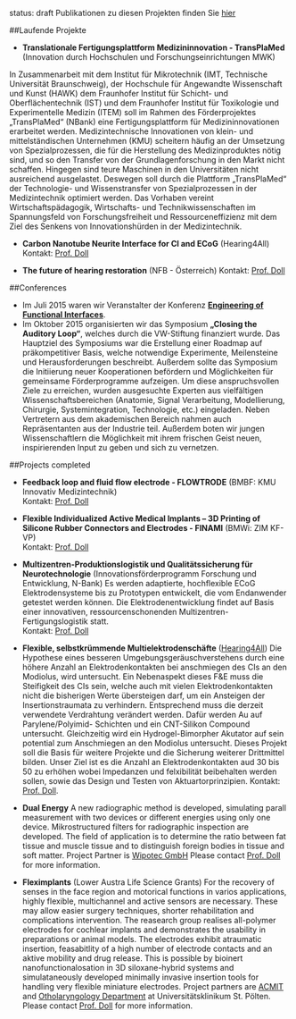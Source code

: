 status: draft
Publikationen zu diesen Projekten finden Sie [hier](publications-de.html)

##Laufende Projekte
* **Translationale Fertigungsplattform Medizininnovation - TransPlaMed** (Innovation durch Hochschulen und Forschungseinrichtungen MWK)

In Zusammenarbeit mit dem Institut für Mikrotechnik (IMT, Technische Universität Braunschweig), der Hochschule für Angewandte Wissenschaft und Kunst (HAWK) dem Fraunhofer Institut für Schicht- und Oberflächentechnik (IST) und dem Fraunhofer Institut für Toxikologie und Experimentelle Medizin (ITEM) soll im Rahmen des Förderprojektes „TransPlaMed“ (NBank) eine Fertigungsplattform für Medizininnovationen erarbeitet werden.
Medizintechnische Innovationen von klein- und mittelständischen Unternehmen (KMU) scheitern häufig an der Umsetzung von Spezialprozessen, die für die Herstellung des Medizinproduktes nötig sind, und so den Transfer von der Grundlagenforschung in den Markt nicht schaffen. Hingegen sind teure Maschinen in den Universitäten nicht ausreichend ausgelastet. Deswegen soll durch die Plattform „TransPlaMed“ der Technologie- und Wissenstransfer von Spezialprozessen in der Medizintechnik optimiert werden. Das Vorhaben vereint Wirtschaftspädagogik, Wirtschafts- und Technikwissenschaften im Spannungsfeld von Forschungsfreiheit und Ressourceneffizienz mit dem Ziel des Senkens von Innovationshürden in der Medizintechnik.

* **Carbon Nanotube Neurite Interface for CI and ECoG** (Hearing4All)
Kontakt: [Prof. Doll](staff.html)

* **The future of hearing restoration** (NFB - Österreich)
Kontakt: [Prof. Doll](staff.html)

##Conferences
* Im Juli 2015 waren wir Veranstalter der Konferenz **[Engineering of Functional Interfaces](03_enfi-2015.html)**.
* Im Oktober 2015 organisierten wir das Symposium **„Closing the Auditory Loop“**, welches durch die VW-Stiftung finanziert wurde. 
Das Hauptziel des Symposiums war die Erstellung einer Roadmap auf präkompetitiver Basis, welche notwendige Experimente, Meilensteine und Herausforderungen beschreibt. Außerdem sollte das Symposium die Initiierung neuer Kooperationen befördern und Möglichkeiten für gemeinsame Förderprogramme aufzeigen. Um diese anspruchsvollen Ziele zu erreichen, wurden ausgesuchte Experten aus vielfältigen Wissenschaftsbereichen (Anatomie, Signal Verarbeitung, Modellierung, Chirurgie, Systemintegration, Technologie, etc.) eingeladen. Neben Vertretern aus dem akademischen Bereich nahmen auch Repräsentanten aus der Industrie teil. Außerdem boten wir jungen Wissenschaftlern die Möglichkeit mit ihrem frischen Geist neuen, inspirierenden Input zu geben und sich zu vernetzen. 

##Projects completed

* **Feedback loop and fluid flow electrode - FLOWTRODE** (BMBF: KMU Innovativ Medizintechnik)   
Kontakt: [Prof. Doll](staff.html)

* **Flexible Individualized Active Medical Implants – 3D Printing of Silicone Rubber Connectors and Electrodes - FINAMI** (BMWi: ZIM KF-VP)   
Kontakt: [Prof. Doll](staff.html)

* **Multizentren-Produktionslogistik und Qualitätssicherung für Neurotechnologie** (Innovationsförderprogramm Forschung und Entwicklung, N-Bank) Es werden adaptierte, hochflexible ECoG Elektrodensysteme bis zu Prototypen entwickelt, die vom Endanwender getestet werden können. Die Elektrodenentwicklung findet auf Basis einer innovativen, ressourcenschonenden Multizentren-Fertigungslogistik statt.   
Kontakt: [Prof. Doll](staff.html)

* **Flexible, selbstkrümmende Multielektrodenschäfte** ([Hearing4All](http://hearing4all.eu/EN/))
Die Hypothese eines besseren Umgebungsgeräuschverstehens durch eine höhere Anzahl an Elektrodenkontakten bei anschmiegen des CIs an den Modiolus, wird untersucht. Ein Nebenaspekt dieses F&E muss die Steifigkeit des CIs sein, welche auch mit vielen Elektrodenkontakten nicht die bisherigen Werte übersteigen darf, um ein Ansteigen der Insertionstraumata zu verhindern. Entsprechend muss die derzeit verwendete Verdrahtung verändert werden. Dafür werden Au auf Parylene/Polyimid- Schichten und ein CNT-Silikon Compound untersucht. Gleichzeitig wird ein Hydrogel-Bimorpher Akutator auf sein potential zum Anschmiegen an den Modiolus untersucht. Dieses Projekt soll die Basis für weitere Projekte und die Sicherung weiterer Drittmittel bilden. Unser Ziel ist es die Anzahl an Elektrodenkontakten aud 30 bis 50 zu erhöhen wobei Impedanzen und felxibilität beibehalten werden sollen, sowie das Design und Testen von Aktuartorprinzipien.
Kontakt: [Prof. Doll](staff.html).

* **Dual Energy**
A new radiographic method is developed, simulating parall measurement with two devices or different energies using only one device. Mikrostructured filters for radiographic inspection are developed. The field of application is to determine the ratio between fat tissue and muscle tissue and to distinguish foreign bodies in tissue and soft matter.
Project Partner is [Wipotec GmbH](http://www.wipotec.com/german)
Please contact [Prof. Doll](staff.html) for more information.


* **Fleximplants** (Lower Austra Life Science Grants)
For the recovery of senses in the face region and motorical functions in varios applications, highly flexible, multichannel and active sensors are necessary. These may allow easier surgery techniques, shorter rehabilitation and complications intervention. The reasearch group realises all-polymer electrodes for cochlear implants and demonstrates the usability in preparations or animal models. The electrodes exhibit atraumatic insertion, feasabitlity of a high number of electrode contacts and an aktive mobility and drug release. This is possible by bioinert nanofunctionalosation in 3D siloxane-hybrid systems and simulataneously developed minimally invasive insertion tools for handling very flexible miniature electrodes.
Project partners are [ACMIT](http://www.acmit.at/) and [Otholaryngology Department](http://www.stpoelten.lknoe.at/abteilungen/hals-nasen-ohren-abteilung.html) at Universitätsklinikum St. Pölten.
Please contact [Prof. Doll](staff.html) for more information.
